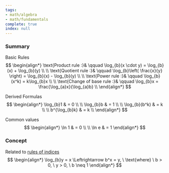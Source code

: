 ```yaml
---
tags:
- math/algebra
- math/fundamentals
complete: true
index: null
---
```


### Summary
Basic Rules
$$
\begin{align*}
\text{Product rule :}& \qquad \log_{b}(x \cdot y) = \log_{b}(x) + \log_{b}(y) \\
\\
\text{Quotient rule :}& \qquad \log_{b}\left( \frac{x}{y} \right) = \log_{b}(x) - \log_{b}(y) \\
\\
\text{Power rule :}& \qquad \log_{b}(x^k) = k\log_{b}x \\
\\
\text{Change of base rule :}& \qquad \log_{b}x = \frac{\log_{a}x}{\log_{a}b} \\
\end{align*}
$$

Derived Formulas
$$
\begin{align*}
\log_{b}1 & = 0 \\
\\
\log_{b}b & = 1 \\
\\
\log_{b}(b^k) & = k \\
\\
b^{\log_{b}k} & = k \\
\end{align*}
$$

Common values
$$
\begin{align*}
\ln 1 & = 0 \\
\\
\ln e & = 1
\end{align*}
$$

### Concept
Related to [rules of indices](/labyrinth/notes/math/math_fundementals/rules_of_indices)
$$
\begin{align*}
\log_{b}y = x \Leftrightarrow b^x = y, \ \text{where} \ b > 0, \ y > 0, \ b \neq 1
\end{align*}
$$